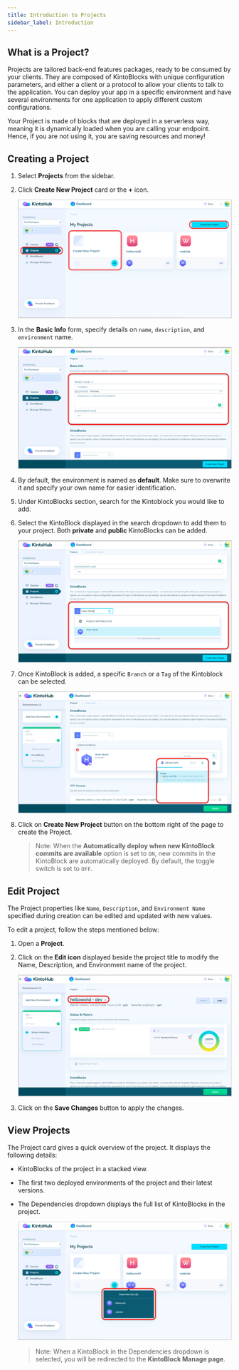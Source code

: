 ```yaml
---
title: Introduction to Projects
sidebar_label: Introduction
---
```


## What is a Project?

Projects are tailored back-end features packages, ready to be consumed by your clients.
They are composed of KintoBlocks with unique configuration parameters, and either a client or a protocol to allow your clients to talk to the application. You can deploy your app in a specific environment and have several environments for one application to apply different custom configurations.

Your Project is made of blocks that are deployed in a serverless way, meaning it is dynamically loaded when you are calling your endpoint. Hence, if you are not using it, you are saving resources and money!


## Creating a Project

1. Select **Projects** from the sidebar.

2. Click **Create New Project** card or the **+** icon.

   ![Screenshot](/docs/assets/project_create_options.png)

3. In the **Basic Info** form, specify details on `name`, `description`, and `environment` name.

   ![Screenshot](/docs/assets/basic-info-project.png)

4. By default, the environment is named as **default**. Make sure to overwrite it and specify your own name for easier identification.

5. Under KintoBlocks section, search for the Kintoblock you would like to add.

6. Select the KintoBlock displayed in the search dropdown to add them to your project. Both **private** and **public** KintoBlocks can be added.

   ![Screenshot](/docs/assets/project-kintoblocks-section.png)

7. Once KintoBlock is added, a specific `Branch` or a `Tag` of the Kintoblock can be selected.

   ![Screenshot](/docs/assets/project-branch-tag-switcher.png)

8. Click on **Create New Project** button on the bottom right of the page to create the Project.

   >Note: When the **Automatically deploy when new KintoBlock commits are available** option is set to `ON`, new commits in the KintoBlock are automatically deployed. By default, the toggle switch is set to `OFF`.


## Edit Project

The Project properties like `Name`, `Description`, and `Environment Name` specified during creation can be edited and updated with new values. 

To edit a project, follow the steps mentioned below:

1. Open a **Project**.

2. Click on the **Edit icon** displayed beside the project title to modify the Name, Description, and Environment name of the project.

   ![Screenshot](/docs/assets/edit-icon-project.png)

3. Click on the **Save Changes** button to apply the changes.


## View Projects

The Project card gives a quick overview of the project. It displays the following details:

- KintoBlocks of the project in a stacked view.

- The first two deployed environments of the project and their latest versions.

- The Dependencies dropdown displays the full list of KintoBlocks in the project.

   ![Screenshot](/docs/assets/project-card-options.png)

    > Note: When a KintoBlock in the Dependencies dropdown is selected, you will be redirected to the **KintoBlock Manage page**.
